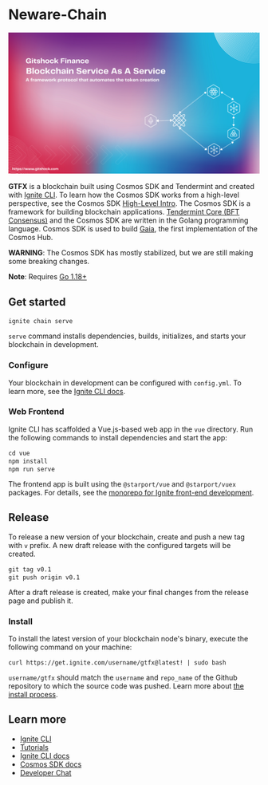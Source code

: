 # Neware-Chain

![banner](docs/gitshock-banner.png)


**GTFX** is a blockchain built using Cosmos SDK and Tendermint and created with [Ignite CLI](https://ignite.com/cli).
To learn how the Cosmos SDK works from a high-level perspective, see the Cosmos SDK [High-Level Intro](./docs/intro/overview.md).
The Cosmos SDK is a framework for building blockchain applications. [Tendermint Core (BFT Consensus)](https://github.com/tendermint/tendermint) and the Cosmos SDK are written in the Golang programming language. Cosmos SDK is used to build [Gaia](https://github.com/cosmos/gaia), the first implementation of the Cosmos Hub.

**WARNING**: The Cosmos SDK has mostly stabilized, but we are still making some
breaking changes.

**Note**: Requires [Go 1.18+](https://go.dev/dl)


## Get started

```
ignite chain serve
```

`serve` command installs dependencies, builds, initializes, and starts your blockchain in development.

### Configure

Your blockchain in development can be configured with `config.yml`. To learn more, see the [Ignite CLI docs](https://docs.ignite.com).

### Web Frontend

Ignite CLI has scaffolded a Vue.js-based web app in the `vue` directory. Run the following commands to install dependencies and start the app:

```
cd vue
npm install
npm run serve
```

The frontend app is built using the `@starport/vue` and `@starport/vuex` packages. For details, see the [monorepo for Ignite front-end development](https://github.com/ignite/web).

## Release
To release a new version of your blockchain, create and push a new tag with `v` prefix. A new draft release with the configured targets will be created.

```
git tag v0.1
git push origin v0.1
```

After a draft release is created, make your final changes from the release page and publish it.

### Install
To install the latest version of your blockchain node's binary, execute the following command on your machine:

```
curl https://get.ignite.com/username/gtfx@latest! | sudo bash
```
`username/gtfx` should match the `username` and `repo_name` of the Github repository to which the source code was pushed. Learn more about [the install process](https://github.com/allinbits/starport-installer).

## Learn more

- [Ignite CLI](https://ignite.com/cli)
- [Tutorials](https://docs.ignite.com/guide)
- [Ignite CLI docs](https://docs.ignite.com)
- [Cosmos SDK docs](https://docs.cosmos.network)
- [Developer Chat](https://discord.gg/ignite)

